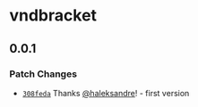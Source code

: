 # vndbracket

## 0.0.1

### Patch Changes

- [`308feda`](https://github.com/haleksandre/test-tauri/commit/308fedab151547f9f163829ed3ec5f993f43cae7) Thanks [@haleksandre](https://github.com/haleksandre)! - first version
